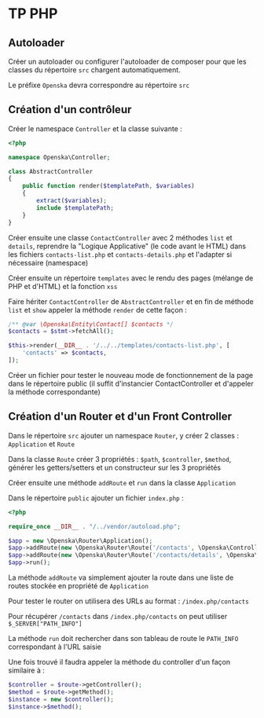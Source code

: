 # TP PHP

## Autoloader

Créer un autoloader ou configurer l'autoloader de composer pour que les classes du répertoire `src` chargent automatiquement.

Le préfixe `Openska` devra correspondre au répertoire `src`

## Création d'un contrôleur

Créer le namespace `Controller` et la classe suivante :

```php
<?php

namespace Openska\Controller;

class AbstractController
{
    public function render($templatePath, $variables)
    {
        extract($variables);
        include $templatePath;
    }
}
```

Créer ensuite une classe `ContactController` avec 2 méthodes `list` et `details`, reprendre la "Logique Applicative"
(le code avant le HTML) dans les fichiers `contacts-list.php` et `contacts-details.php` et l'adapter si nécessaire (namespace)

Créer ensuite un répertoire `templates` avec le rendu des pages (mélange de PHP et d'HTML) et la fonction `xss`

Faire hériter `ContactController` de `AbstractController` et en fin de méthode `list` et `show` appeler la méthode `render` 
de cette façon :

```php
/** @var \Openska\Entity\Contact[] $contacts */
$contacts = $stmt->fetchAll();

$this->render(__DIR__ . '/../../templates/contacts-list.php', [
    'contacts' => $contacts,
]);
```

Créer un fichier pour tester le nouveau mode de fonctionnement de la page dans le répertoire public (il suffit d'instancier ContactController et d'appeler la méthode correspondante)

## Création d'un Router et d'un Front Controller

Dans le répertoire `src` ajouter un namespace `Router`, y créer 2 classes : `Application` et `Route`

Dans la classe `Route` créer 3 propriétés : `$path`, `$controller`, `$method`, générer les getters/setters et un constructeur sur les 3 propriétés

Créer ensuite une méthode `addRoute` et `run` dans la classe `Application`

Dans le répertoire `public` ajouter un fichier `index.php` :

```php
<?php

require_once __DIR__ . "/../vendor/autoload.php";

$app = new \Openska\Router\Application();
$app->addRoute(new \Openska\Router\Route('/contacts', \Openska\Controller\ContactController::class, 'list'));
$app->addRoute(new \Openska\Router\Route('/contacts/details', \Openska\Controller\ContactController::class, 'show'));
$app->run();
```

La méthode `addRoute` va simplement ajouter la route dans une liste de routes stockée en propriété de `Application`

Pour tester le router on utilisera des URLs au format : `/index.php/contacts`  

Pour récupérer `/contacts` dans `/index.php/contacts` on peut utiliser `$_SERVER["PATH_INFO"]`

La méthode `run` doit rechercher dans son tableau de route le `PATH_INFO` correspondant à l'URL saisie

Une fois trouvé il faudra appeler la méthode du controller d'un façon similaire à :

```php
$controller = $route->getController();
$method = $route->getMethod();
$instance = new $controller();
$instance->$method();
```
